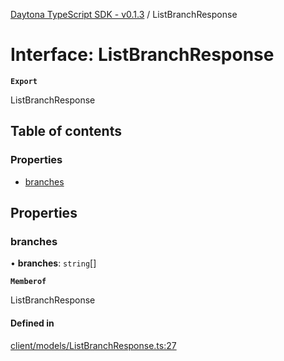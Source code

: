 [Daytona TypeScript SDK - v0.1.3](../README.md) / ListBranchResponse

# Interface: ListBranchResponse

**`Export`**

ListBranchResponse

## Table of contents

### Properties

- [branches](ListBranchResponse.md#branches)

## Properties

### branches

• **branches**: `string`[]

**`Memberof`**

ListBranchResponse

#### Defined in

[client/models/ListBranchResponse.ts:27](https://github.com/daytonaio/sdk/blob/b45168f061cd6be86cb18d4f6da11d28c59292bf/packages/typescript/src/client/models/ListBranchResponse.ts#L27)
